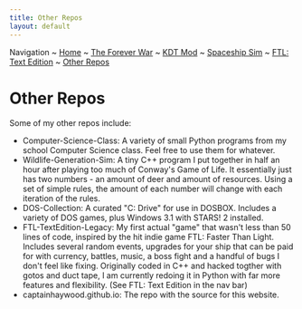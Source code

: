 ```yaml
---
title: Other Repos
layout: default
---
```

Navigation ~ [Home](https://captainhaywood.github.io/) ~ [The Forever War](https://captainhaywood.github.io/The-Forever-War-Game/) ~ [KDT Mod](https://captainhaywood.github.io/Kerman-Drive-Technologies/) ~ [Spaceship Sim](https://captainhaywood.github.io/Spaceship-Sim) ~ [FTL: Text Edition](https://captainhaywood.github.io/) ~ [Other Repos](https://captainhaywood.github.io/OTHER)

# Other Repos
Some of my other repos include:
- Computer-Science-Class: A variety of small Python programs from my school Computer Science class. Feel free to use them for whatever.
- Wildlife-Generation-Sim: A tiny C++ program I put together in half an hour after playing too much of Conway's Game of Life. It essentially just has two numbers - an amount of deer and amount of resources. Using a set of simple rules, the amount of each number will change with each iteration of the rules.
- DOS-Collection: A curated "C: Drive" for use in DOSBOX. Includes a variety of DOS games, plus Windows 3.1 with STARS! 2 installed.
- FTL-TextEdition-Legacy: My first actual "game" that wasn't less than 50 lines of code, inspired by the hit indie game FTL: Faster Than Light. Includes several random events, upgrades for your ship that can be paid for with currency, battles, music, a boss fight and a handful of bugs I don't feel like fixing. Originally coded in C++ and hacked togther with gotos and duct tape, I am currently redoing it in Python with far more features and flexibility. (See FTL: Text Edition in the nav bar)
- captainhaywood.github.io: The repo with the source for this website.
